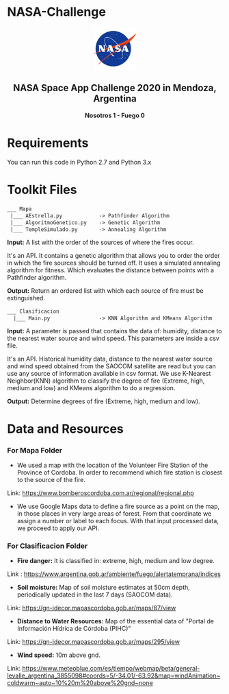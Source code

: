 # NASA-Challenge

<p align="center">
 <img width="100px" src="https://github.com/cabustillo13/NASA-Challenge/blob/main/Nasa.svg" align="center" alt="NASA Space App Challenge" />
 <h2 align="center">NASA Space App Challenge 2020 in Mendoza, Argentina</h2>
 <p align="center"><b>Nosotros 1 - Fuego 0</b></p>
</p>

# Requirements

You can run this code in Python 2.7 and Python 3.x

# Toolkit Files

```
___ Mapa
 |___ AEstrella.py            -> Pathfinder Algorithm
 |___ AlgoritmoGenetico.py    -> Genetic Algorithm
 |___ TempleSimulado.py       -> Annealing Algorithm
``` 
**Input:** A list with the order of the sources of where the fires occur.  

It's an API. It contains a genetic algorithm that allows you to order the order in which the fire sources should be turned off. It uses a simulated annealing algorithm for fitness. Which evaluates the distance between points with a Pathfinder algorithm. 

**Output:** Return an ordered list with which each source of fire must be extinguished.

```
___ Clasificacion
  |___ Main.py                -> KNN Algorithm and KMeans Algorithm
```
 
**Input:** A parameter is passed that contains the data of: humidity, distance to the nearest water source and wind speed. This parameters are inside a csv file.
 
It's an API. Historical humidity data, distance to the nearest water source and wind speed obtained from the SAOCOM satellite are read but you can use any source of information available in csv format. We use K-Nearest Neighbor(KNN) algorithm to classify the degree of fire (Extreme, high, medium and low) and KMeans algorithm to do a regression.
 
 **Output:** Determine degrees of fire (Extreme, high, medium and low).
 
 # Data and Resources
 
### For Mapa Folder

- We used a map with the location of the Volunteer Fire Station of the Province of Cordoba. In order to recommend which fire station is closest to the source of the fire.

Link: https://www.bomberoscordoba.com.ar/regional/regional.php

- We use Google Maps data to define a fire source as a point on the map, in those places in very large areas of forest. From that coordinate we assign a number or label to each focus. With that input processed data, we proceed to apply our API.

### For Clasificacion Folder

- **Fire danger:** It is classified in: extreme, high, medium and low degree.

Link : https://www.argentina.gob.ar/ambiente/fuego/alertatemprana/indices

- **Soil moisture:** Map of soil moisture estimates at 50cm depth, periodically updated in the last 7 days (SAOCOM data).

Link: https://gn-idecor.mapascordoba.gob.ar/maps/87/view

- **Distance to Water Resources:** Map of the essential data of "Portal de Información Hídrica de Córdoba (PIHC)"

Link: https://gn-idecor.mapascordoba.gob.ar/maps/295/view

- **Wind speed:** 10m above gnd.

Link: https://www.meteoblue.com/es/tiempo/webmap/beta/general-levalle_argentina_3855098#coords=5/-34.01/-63.92&map=windAnimation~coldwarm~auto~10%20m%20above%20gnd~none
